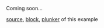 Coming soon...

[source](https://github.com/mahanteshsc/react-stockcharts/blob/master/docs/lib/charts/CandleStickChartWithDarkTheme.jsx), [block](http://bl.ocks.org/rrag/23dd469fe32d7fc1977c), [plunker](http://plnkr.co/edit/gist:23dd469fe32d7fc1977c?p=preview) of this example
